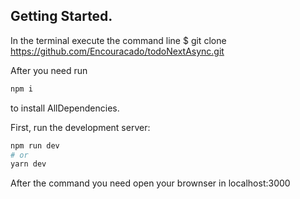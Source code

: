 

## Getting Started.


In the terminal execute the command line $ git clone https://github.com/Encouracado/todoNextAsync.git

After you need run 
```bash
npm i
```
to install AllDependencies.

First, run the development server:

```bash
npm run dev
# or
yarn dev
```
After the command you need open your brownser in localhost:3000


